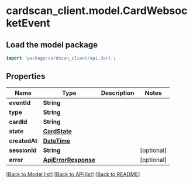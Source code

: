 # cardscan_client.model.CardWebsocketEvent

## Load the model package
```dart
import 'package:cardscan_client/api.dart';
```

## Properties
Name | Type | Description | Notes
------------ | ------------- | ------------- | -------------
**eventId** | **String** |  | 
**type** | **String** |  | 
**cardId** | **String** |  | 
**state** | [**CardState**](CardState.md) |  | 
**createdAt** | [**DateTime**](DateTime.md) |  | 
**sessionId** | **String** |  | [optional] 
**error** | [**ApiErrorResponse**](ApiErrorResponse.md) |  | [optional] 

[[Back to Model list]](../README.md#documentation-for-models) [[Back to API list]](../README.md#documentation-for-api-endpoints) [[Back to README]](../README.md)


